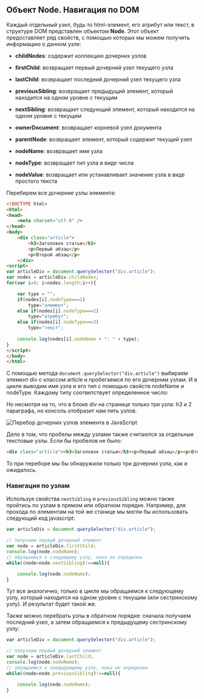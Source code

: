 ## Объект Node. Навигация по DOM

Каждый отдельный узел, будь то html-элемент, его атрибут или текст, в структуре DOM представлен объектом **Node**. 
Этот объект предоставляет ряд свойств, с помощью которых мы можем получить информацию о данном узле:

- **childNodes**: содержит коллекцию дочерних узлов

- **firstChild**: возвращает первый дочерний узел текущего узла

- **lastChild**: возвращает последний дочерний узел текущего узла

- **previousSibling**: возвращает предыдущий элемент, который находится на одном уровне с текущим

- **nextSibling**: возвращает следующий элемент, который находится на одном уровне с текущим

- **ownerDocument**: возвращает корневой узел документа

- **parentNode**: возвращает элемент, который содержит текущий узел

- **nodeName**: возвращает имя узла

- **nodeType**: возвращает тип узла в виде числа

- **nodeValue**: возвращает или устанавливает значение узла в виде простого текста

Перебирем все дочерние узлы элемента:

```html
<!DOCTYPE html>
<html>
<head>
    <meta charset="utf-8" />
</head>
<body>
    <div class="article">
        <h3>Заголовок статьи</h3>
        <p>Первый абзац</p>
        <p>Второй абзац</p>
    </div>
<script>
var articleDiv = document.querySelector("div.article");
var nodes = articleDiv.childNodes;
for(var i=0; i<nodes.length;i++){

    var type = "";
    if(nodes[i].nodeType===1)
        type="элемент";
    else if(nodes[i].nodeType===2)
        type="атрибут";
    else if(nodes[i].nodeType===3)
        type="текст";
        
    console.log(nodes[i].nodeName + ": " + type);
}
</script>
</body>
</html>
```

С помощью метода `document.querySelector("div.article")` выбираем элемент div с классом article и пробегаемся по его дочерним 
узлам. И в цикле выводим имя узла и его тип с помощью свойств nodeName и nodeType. Каждому типу соответствует определенное число:

Но несмотря на то, что в блоке div на странице только три узла: h3 и 2 параграфа, но консоль отобразит нам пять узлов.

![Перебор дочерних узлов элемента в JavaScript](https://metanit.com/web/javascript/pics/childnodes.png)

Дело в том, что пробелы между узлами также считаются за отдельные текстовые узлы. Если бы пробелов не было:

```html
<div class="article"><h3>Заголовок статьи</h3><p>Первый абзац</p><p>Второй абзац</p></div>
```

То при переборе мы бы обнаружили только три дочерних узла, как и ожидалось.

### Навигация по узлам

Используя свойства `nextSibling` и `previousSibling` можно также пройтись по узлам в прямом или обратном порядке. Например, 
для прохода по элементам на той же станице мы могли бы использовать следующий код javascript:

```js
var articleDiv = document.querySelector("div.article");

// получаем первый дочерний элемент
var node = articleDiv.firstChild;
console.log(node.nodeName);
// обращаемся к следующему узлу, пока он определен
while((node=node.nextSibling)!==null){

    console.log(node.nodeName);
}
```

Тут все аналогично, только в цикле мы обращаемся к следующему узлу, который находится на одном уровне с текущим (или сестринскому узлу). И результат 
будет такой же.

Также можно перебрать узлы в обратном порядке: сначала получаем последний узел, а затем обращаемся к предыдущему сестринскому узлу:

```js
var articleDiv = document.querySelector("div.article");

// получаем первый дочерний элемент
var node = articleDiv.lastChild;
console.log(node.nodeName);
// обращаемся к предыдующему узлу, пока он определен
while((node=node.previousSibling)!==null){

    console.log(node.nodeName);
}
```

